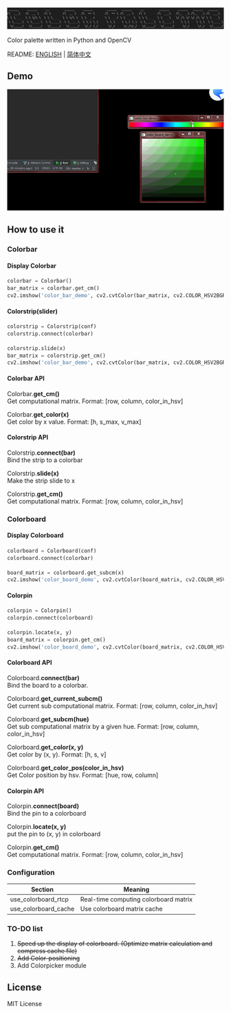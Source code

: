 ![colorpalette-logo](https://github.com/alexwoo1900/colorpalette/blob/master/docs/assets/colorpalette_logo.png)

Color palette written in Python and OpenCV

README: [ENGLISH](https://github.com/alexwoo1900/colorpalette/blob/master/README.md) | [简体中文](https://github.com/alexwoo1900/colorpalette/blob/master/README_CN.md)

## Demo

<div align=center><img src="https://github.com/alexwoo1900/colorpalette/blob/master/docs/assets/colorpalette.gif" alt="colorpalette-usage" /></div>

## How to use it

### Colorbar

#### Display Colorbar
```python
colorbar = Colorbar()                                                     # Create an instance of Colorbar
bar_matrix = colorbar.get_cm()                                            # Get matrix
cv2.imshow('color_bar_demo', cv2.cvtColor(bar_matrix, cv2.COLOR_HSV2BGR)) # Display colorbar
```
#### Colorstrip(slider)
```python
colorstrip = Colorstrip(conf)                                             # Create an instance of Colorstrip
colorstrip.connect(colorbar)                                              # Bind colorstrip to colorbar

colorstrip.slide(x)                                                       # Make the strip slide to x
bar_matrix = colorstrip.get_cm()                                          # Get matrix which contains colorbar and colorstrip
cv2.imshow('color_bar_demo', cv2.cvtColor(bar_matrix, cv2.COLOR_HSV2BGR)) # Display colorbar and colorstrip
```
#### Colorbar API

Colorbar.**get_cm()** \
Get computational matrix. Format: [row, column, color_in_hsv]

Colorbar.**get_color(x)** \
Get color by x value. Format: [h, s_max, v_max]

#### Colorstrip API

Colorstrip.**connect(bar)** \
Bind the strip to a colorbar

Colorstrip.**slide(x)** \
Make the strip slide to x

Colorstrip.**get_cm()** \
Get computational matrix. Format: [row, column, color_in_hsv]


### Colorboard

#### Display Colorboard
```python
colorboard = Colorboard(conf)                                                # Create an instance of Colorboard
colorboard.connect(colorbar)                                                 # Bind colorboard to colorbar

board_matrix = colorboard.get_subcm(x)                                       # Get matrix
cv2.imshow('color_board_demo', cv2.cvtColor(board_matrix, cv2.COLOR_HSV2BGR) # Display colorboard
```
#### Colorpin
```python
colorpin = Colorpin()                                                        # Create an instance of Colorpin
colorpin.connect(colorboard)                                                 # Bind colorpin to colorboard

colorpin.locate(x, y)                                                        # Put the pin to (x, y) in colorboard
board_matrix = colorpin.get_cm()                                             # Get matrix which contains colorboard and colorpin
cv2.imshow('color_board_demo', cv2.cvtColor(board_matrix, cv2.COLOR_HSV2BGR) # Display colorboard and colorpin
```
#### Colorboard API
Colorboard.**connect(bar)** \
Bind the board to a colorbar.

Colorboard.**get_current_subcm()** \
Get current sub computational matrix. Format: [row, column, color_in_hsv]

Colorboard.**get_subcm(hue)** \
Get sub computational matrix by a given hue. Format: [row, column, color_in_hsv]

Colorboard.**get_color(x, y)** \
Get color by (x, y). Format: [h, s, v]

Colorboard.**get_color_pos(color_in_hsv)** \
Get Color position by hsv. Format: [hue, row, column]

#### Colorpin API

Colorpin.**connect(board)** \
Bind the pin to a colorboard

Colorpin.**locate(x, y)** \
put the pin to (x, y) in colorboard

Colorpin.**get_cm()** \
Get computational matrix. Format: [row, column, color_in_hsv]

### Configuration

Section | Meaning
--- | ---
use_colorboard_rtcp | Real-time computing colorboard matrix
use_colorboard_cache | Use colorboard matrix cache

### TO-DO list
1. ~~Speed up the display of colorboard. (Optimize matrix calculation and compress cache file)~~
2. ~~Add Color-positioning~~
3. Add Colorpicker module

## License

MIT License
